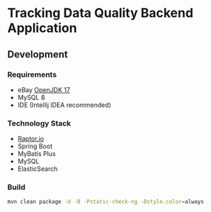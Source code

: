 # Tracking Data Quality Backend Application

## Development

### Requirements
* eBay [OpenJDK 17](URL: 'go/jdk')
* MySQL 8
* IDE (Intellij IDEA recommended)

### Technology Stack
* [Raptor.io](URL: 'http://raptor.io.corp.ebay.com/')
* Spring Boot
* MyBatis Plus
* MySQL
* ElasticSearch

### Build
```bash
mvn clean package -U -B -Pstatic-check-ng -Dstyle.color=always
```
